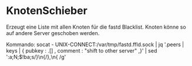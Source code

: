 # KnotenSchieber
Erzeugt eine Liste mit allen Knoten für die fastd Blacklist. Knoten könne  so auf andere Server geschoben werden.

Kommando:
socat - UNIX-CONNECT:/var/tmp/fastd.ffld.sock | jq '.peers | keys | { pubkey : .[] , comment : "shift to other server" ,}' | sed ':a;N;$!ba;s/}\n{/},\n{ /g' 
